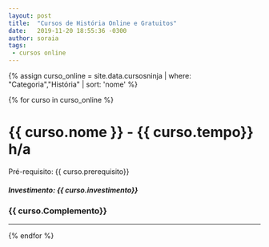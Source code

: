 ```yaml
---
layout: post
title:  "Cursos de História Online e Gratuitos"
date:   2019-11-20 18:55:36 -0300
author: soraia
tags: 
 - cursos online
---
```


 {% assign curso_online = site.data.cursosninja | where: "Categoria","História" | sort: 'nome'  %}

{% for curso in curso_online %}
<h1 class="post-title">{{ curso.nome }} - {{ curso.tempo}} h/a</h1>

<p>Pré-requisito: {{ curso.prerequisito}}</p>

<h5>Investimento: {{ curso.investimento}}</h5>
<h3>{{ curso.Complemento}}</h3>
<hr>

 {% endfor %}      
